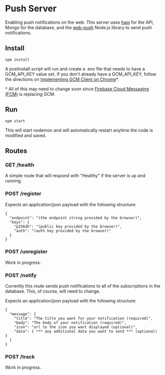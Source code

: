 # Push Server

Enabling push notifications on the web. This server uses [hapi](http://hapijs.com/) for the API, Mongo for the database, and the [web-push](https://github.com/web-push-libs/web-push) Node.js library to send push notifications.

## Install
```
npm install
```

A postinstall script will run and create a .env file that needs to have a GCM_API_KEY value set. If you don't already have a GCM_API_KEY, follow the directions on [Implementing GCM Client on Chrome](https://developers.google.com/cloud-messaging/chrome/client)\*.

\* All of this may need to change soon since [Firebase Cloud Messaging (FCM)](https://firebase.google.com/docs/cloud-messaging/) is replacing GCM.

## Run
```
npm start
```
This will start nodemon and will automatically restart anytime the code is modified and saved.

## Routes

### GET /health

A simple route that will respond with "Healthy" if the server is up and running.

### POST /register

Expects an application/json payload with the following structure:
```
{
  "endpoint": "(the endpoint string provided by the browser)",
  "keys": {
    "p256dh": "(public key provided by the browser)",
    "auth": "(auth key provided by the browser)"
  }
}
```

### POST /unregister

Work in progress.

### POST /notify

Currently this route sends push notifications to all of the subscriptions in the database. This, of course, will need to change.

Expects an application/json payload with the following structure:
```
{
  "message": {
    "title": "The title you want for your notification (required)",
    "body": "The body of your notification (required)",
    "icon": "url to the icon you want displayed (optional)",
    "data": { *** any additional data you want to send *** (optional) }
  }
}
```

### POST /track

Work in progress.
